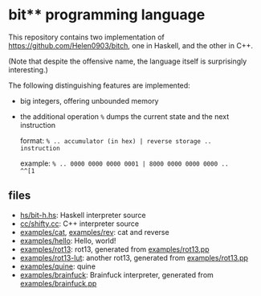 # bit** programming language

This repository contains two implementation of
https://github.com/Helen0903/bitch, one in Haskell, and the other in C++.

(Note that despite the offensive name, the language itself is surprisingly interesting.)

The following distinguishing features are implemented:

* big integers, offering unbounded memory

* the additional operation <code>%</code> dumps the current state and the
  next instruction

  format:
  <code>% .. accumulator (in hex) | reverse storage .. instruction</code>

  example:
  <code>% .. 0000 0000 0000 0001 | 8000 0000 0000 0000 .. ^^[1</code>

## files

* [hs/bit-h.hs](hs/bit-h.hs): Haskell interpreter source
* [cc/shifty.cc](cc/shifty.cc): C++ interpreter source
* [examples/cat](examples/cat), [examples/rev](examples/rev): cat and reverse
* [examples/hello](examples/hello): Hello, world!
* [examples/rot13](examples/rot13): rot13, generated from [examples/rot13.pp](examples/rot13.pp)
* [examples/rot13-lut](examples/rot13-lut): another rot13, generated from [examples/rot13.pp](examples/rot13-lut.pp)
* [examples/quine](examples/quine): quine
* [examples/brainfuck](examples/brainfuck): Brainfuck interpreter, generated from [examples/brainfuck.pp](examples/brainfuck.pp)
